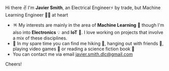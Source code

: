 Hi there ✌️ I'm **Javier Smith**, an Electrical Engineer⚡ by trade, but Machine Learning Engineer 👨‍🏫 at heart

- 🪅 My interests are mainly in the area of **Machine Learning** 📠 though I'm also into **Electronics** 💡 and **IoT** 🔗. I love working on projects that
involve a mix of these disciplines.
- 🥏 In my spare time you can find me hiking 🥾, hanging out with friends 🍺, playing video games 👾 or reading a science fiction book 📖
- You can contact me via email javier.smith.dlc@gmail.com

Cheers!

<!---
jsmithdlc/jsmithdlc is a ✨ special ✨ repository because its `README.md` (this file) appears on your GitHub profile.
You can click the Preview link to take a look at your changes.
--->
